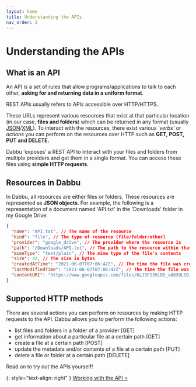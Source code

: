 ```yaml
---
layout: home
title: Understanding the APIs
nav_order: 2
---
```


# Understanding the APIs

## What is an API

An API is a set of rules that allow programs/applications to talk to each other, **asking for and returning data in a uniform format**.

REST APIs usually refers to APIs accessible over HTTP/HTTPS.

These URLs represent various resources that exist at that particular location (in our case, **files and folders**) which can be returned in any format (usually [JSON](https://en.wikipedia.org/wiki/JSON)/[XML](https://en.wikipedia.org/wiki/XML)). To interact with the resources, there exist various _'verbs'_ or _actions_ you can perform on the resources over HTTP such as **GET, POST, PUT and DELETE.**

Dabbu 'exposes' a REST API to interact with your files and folders from multiple providers and get them in a single format. You can access these files using **simple HTTP requests.**

## Resources in Dabbu

In Dabbu, all resources are either files or folders. These resources are represented as **JSON objects**. For example, the following is a representation of a document named 'API.txt' in the 'Downloads' folder in my Google Drive:

```json
{
  "name": "API.txt", // The name of the resource
  "kind": "file", // The type of resource (file/folder/other)
  "provider": "google_drive", // The provider where the resource is
  "path": "/Downloads/API.txt", // The path to the resource within that provider
  "mimeType": "text/plain", // The mime type of the file's contents
  "size": 42, // The size in bytes
  "createdAtTime": "2021-06-07T07:06:42Z", // The time the file was created
  "lastModifiedTime": "2021-06-07T07:06:42Z", // The time the file was last modified (not accessed)
  "contentURI": "https://www.googleapis.com/files/KLJSF239iDS_ad839LSDJFl?alt=media&source=downloadUrl" // The content URI to view/download the file
}
```

## Supported HTTP methods

There are several actions you can perform on resources by making HTTP requests to the API. Dabbu allows you to perform the following actions:

- list files and folders in a folder of a provider [GET]
- get information about a particular file at a certain path [GET]
- create a file at a certain path [POST]
- update the metadata and/or contents of a file at a certain path [PUT]
- delete a file or folder at a certain path [DELETE]

Read on to try out the APIs yourself! 

{: style="text-align: right" }
[Working with the API \>](./working_with_the_api)
